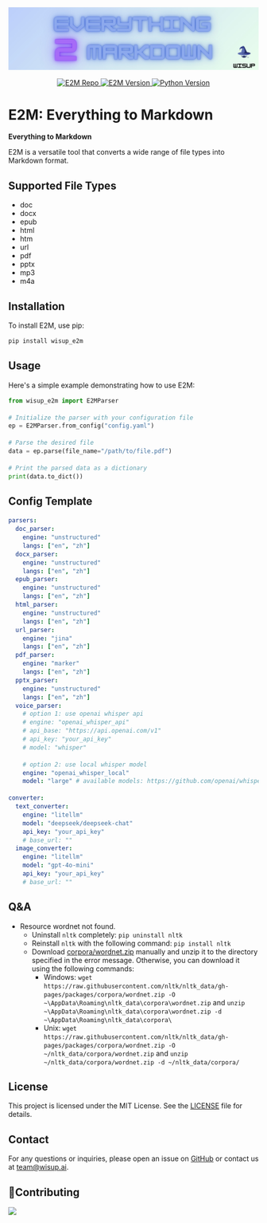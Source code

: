 <p align="center">
  <img src="docs/images/wisup_e2m_banner.jpg" width="800px" alt="wisup_e2m Logo">
</p>

<p align="center">
    <a href="https://github.com/wisupai/e2m">
        <img src="https://img.shields.io/badge/e2m-repo-blue" alt="E2M Repo">
    </a>
    <a href="https://github.com/Jing-yilin/E2M/tags/0.1.4">
        <img src="https://img.shields.io/badge/version-0.1.2-blue" alt="E2M Version">
    </a>
    <a href="https://www.python.org/downloads/">
        <img src="https://img.shields.io/badge/python-3.10%20%7C%203.11-blue" alt="Python Version">
    </a>
</p>

# E2M: Everything to Markdown

**Everything to Markdown**

E2M is a versatile tool that converts a wide range of file types into Markdown format.

## Supported File Types

-   doc
-   docx
-   epub
-   html
-   htm
-   url
-   pdf
-   pptx
-   mp3
-   m4a

## Installation

To install E2M, use pip:

```bash
pip install wisup_e2m
```

## Usage

Here's a simple example demonstrating how to use E2M:

```python
from wisup_e2m import E2MParser

# Initialize the parser with your configuration file
ep = E2MParser.from_config("config.yaml")

# Parse the desired file
data = ep.parse(file_name="/path/to/file.pdf")

# Print the parsed data as a dictionary
print(data.to_dict())
```

## Config Template

```yaml
parsers:
  doc_parser:
    engine: "unstructured"
    langs: ["en", "zh"]
  docx_parser:
    engine: "unstructured"
    langs: ["en", "zh"]
  epub_parser:
    engine: "unstructured"
    langs: ["en", "zh"]
  html_parser:
    engine: "unstructured"
    langs: ["en", "zh"]
  url_parser:
    engine: "jina"
    langs: ["en", "zh"]
  pdf_parser:
    engine: "marker"
    langs: ["en", "zh"]
  pptx_parser:
    engine: "unstructured"
    langs: ["en", "zh"]
  voice_parser:
    # option 1: use openai whisper api
    # engine: "openai_whisper_api"
    # api_base: "https://api.openai.com/v1"
    # api_key: "your_api_key"
    # model: "whisper"

    # option 2: use local whisper model
    engine: "openai_whisper_local"
    model: "large" # available models: https://github.com/openai/whisper#available-models-and-languages

converter:
  text_converter:
    engine: "litellm"
    model: "deepseek/deepseek-chat"
    api_key: "your_api_key"
    # base_url: ""
  image_converter:
    engine: "litellm"
    model: "gpt-4o-mini"
    api_key: "your_api_key"
    # base_url: ""

```

## Q&A

- Resource wordnet not found.
  - Uninstall `nltk` completely: `pip uninstall nltk`
  - Reinstall `nltk` with the following command: `pip install nltk`
  - Download [corpora/wordnet.zip](https://raw.githubusercontent.com/nltk/nltk_data/gh-pages/packages/corpora/wordnet.zip) manually and unzip it to the directory specified in the error message. Otherwise, you can download it using the following commands:
    - Windows: `wget https://raw.githubusercontent.com/nltk/nltk_data/gh-pages/packages/corpora/wordnet.zip -O ~\AppData\Roaming\nltk_data\corpora\wordnet.zip` and `unzip ~\AppData\Roaming\nltk_data\corpora\wordnet.zip -d ~\AppData\Roaming\nltk_data\corpora\`
    - Unix: `wget https://raw.githubusercontent.com/nltk/nltk_data/gh-pages/packages/corpora/wordnet.zip -O ~/nltk_data/corpora/wordnet.zip` and `unzip ~/nltk_data/corpora/wordnet.zip -d ~/nltk_data/corpora/`

## License

This project is licensed under the MIT License. See the [LICENSE](LICENSE) file for details.

## Contact

For any questions or inquiries, please open an issue on [GitHub](https://github.com/wisupai/e2m) or contact us at [team@wisup.ai](mailto:team@wisup.ai).

## 🌟Contributing

<a href="https://github.com/wisupai/e2m/graphs/contributors">
  <img src="https://contrib.rocks/image?repo=wisupai/e2m" />
</a>
